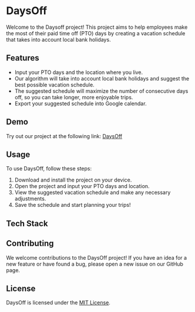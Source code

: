 # DaysOff

Welcome to the Daysoff project! This project aims to help employees make the most of their paid time off (PTO) days by creating a vacation schedule that takes into account local bank holidays.

## Features

- Input your PTO days and the location where you live.
- Our algorithm will take into account local bank holidays and suggest the best possible vacation schedule.
- The suggested schedule will maximize the number of consecutive days off, so you can take longer, more enjoyable trips.
- Export your suggested schedule into Google calendar.

## Demo

Try out our project at the following link: [DaysOff](https://www.daysoff.me/)

## Usage

To use DaysOff, follow these steps:

1. Download and install the project on your device.
2. Open the project and input your PTO days and location.
3. View the suggested vacation schedule and make any necessary adjustments.
4. Save the schedule and start planning your trips!

## Tech Stack
<!-- 
- Front End: <img src="https://upload.wikimedia.org/wikipedia/commons/thumb/a/a7/React-icon.svg/1200px-React-icon.svg.png" width="100"> React
- Back End: ![Node JS with Express logo](https://raw.githubusercontent.com/expressjs/express/master/Media/favicon.png) Node JS with Express -->

## Contributing

We welcome contributions to the DaysOff project! If you have an idea for a new feature or have found a bug, please open a new issue on our GitHub page.

## License

DaysOff is licensed under the [MIT License](LICENSE.txt).

